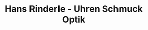 ---
title: "Hans Rinderle - Uhren Schmuck Optik"
url: /dachau/hans-rinderle-uhren-schmuck-optik/
shop: Schmuck
---